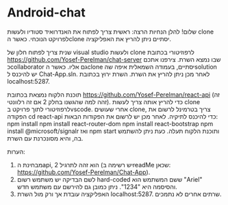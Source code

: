 # Android-chat
שלום!
להלן הנחיות הרצה:
ראשית צריך לפתוח את האנדרואיד סטודיו ולעשות clone לפרויקט הנוכחי. כאשר הclone יסתיים ניתן להריץ את האפליקציה.

שנית צריך לפתוח חלון של visual studio ולעשות clone לרפוזיטורי בכתובת https://github.com/Yosef-Perelman/chat-server שבו נמצא השרת. צירפנו אתכם כcollaborator 
גם אליו. כאשר הclone יסתיים, בעמודה השמאלית איפה שהsolution יש להיכנס ל Chat-App.sln. 
לאחר מכן ניתן להריץ את השרת. השרת ירוץ בכתובת localhost:5287.

תוכנת הלקוח נמצאת בכתובת https://github.com/Yosef-Perelman/react-api (זה זהה למה שהגשנו בחלק 2 אם זה רלוונטי). כדי להריץ אותה צריך לעשות clone 
לרפוזיטורי לתוך פרויקט בvscode. אחרי שעושים clone, צריך בטרמינל לרשום את הפקודה cd react-api כדי להיכנס לתיקיה. 
לאחר מכן יש לרשום את הפקודות הבאות:
npm install
npm install react-router-dom
npm install react-bootstrap
npm install @microsoft/signalr
ואז npm start ותוכנת הלקוח תעלה. כעת ניתן להשתמש בה, והיא מסונכרנת עם השרת.

הערות:
1. מבחינת הapi, הוא זהה לתרגיל 2 (יש רשימה בreadMe שכאן: https://github.com/Yosef-Perelman/Chat-App).
2. לשם הבדיקה יש משתמש רשום hard-coded ששם המשתמש הוא "Ariel" והסיסמה היא "1234". ניתן כמובן גם להירשם עם משתמש חדש.
3. האפליקציה עובדת אך ורק מול השרת localhost:5287. שרתים אחרים לא נתמכים.
